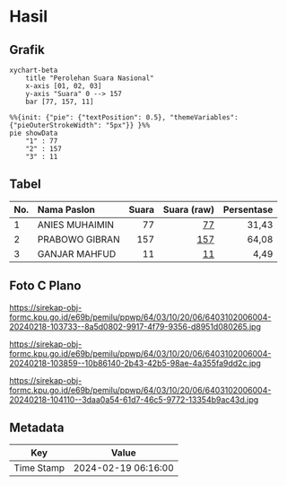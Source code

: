 # Hasil

## Grafik

```mermaid
xychart-beta
    title "Perolehan Suara Nasional"
    x-axis [01, 02, 03]
    y-axis "Suara" 0 --> 157
    bar [77, 157, 11]
```

```mermaid
%%{init: {"pie": {"textPosition": 0.5}, "themeVariables": {"pieOuterStrokeWidth": "5px"}} }%%
pie showData
    "1" : 77
    "2" : 157
    "3" : 11
```

## Tabel

| No. | Nama Paslon    | Suara | Suara (raw) | Persentase |
|:--- |:-------------- | -----:| -----------:| ----------:|
| 1   | ANIES MUHAIMIN | 77    | [77][p-1]   | 31,43      |
| 2   | PRABOWO GIBRAN | 157   | [157][p-2]  | 64,08      |
| 3   | GANJAR MAHFUD  | 11    | [11][p-3]   | 4,49       |


[p-1]: https://github.com/gigit-pemilu/pemilu-2024/blob/main/pilpres/hitung-suara/sub/64-kalimantan-timur/sub/03-berau/sub/10-tabalar/sub/2006-buyung-buyung/sub/004-tps/sub/paslon-1.txt
[p-2]: https://github.com/gigit-pemilu/pemilu-2024/blob/main/pilpres/hitung-suara/sub/64-kalimantan-timur/sub/03-berau/sub/10-tabalar/sub/2006-buyung-buyung/sub/004-tps/sub/paslon-2.txt
[p-3]: https://github.com/gigit-pemilu/pemilu-2024/blob/main/pilpres/hitung-suara/sub/64-kalimantan-timur/sub/03-berau/sub/10-tabalar/sub/2006-buyung-buyung/sub/004-tps/sub/paslon-3.txt

## Foto C Plano

https://sirekap-obj-formc.kpu.go.id/e69b/pemilu/ppwp/64/03/10/20/06/6403102006004-20240218-103733--8a5d0802-9917-4f79-9356-d8951d080265.jpg

https://sirekap-obj-formc.kpu.go.id/e69b/pemilu/ppwp/64/03/10/20/06/6403102006004-20240218-103859--10b86140-2b43-42b5-98ae-4a355fa9dd2c.jpg

https://sirekap-obj-formc.kpu.go.id/e69b/pemilu/ppwp/64/03/10/20/06/6403102006004-20240218-104110--3daa0a54-61d7-46c5-9772-13354b9ac43d.jpg


## Metadata

| Key        | Value               |
| ---------- | ------------------- |
| Time Stamp | 2024-02-19 06:16:00 |



